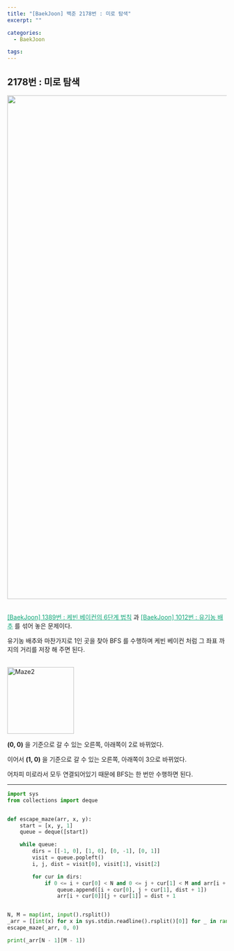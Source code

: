 ```yaml
---
title: "[BaekJoon] 백준 2178번 : 미로 탐색"
excerpt: ""

categories:
  - BaekJoon

tags:
---
```


## 2178번 : 미로 탐색

<center><img width="1155" alt="Maze1" src="https://user-images.githubusercontent.com/54533309/93695055-8e7f9180-fb4d-11ea-8f4f-3ed57f320381.png">
</center>

<br><a href="https://nam-ki-bok.github.io/baekjoon/Baek_Kevin/" style="color:#0FA678">[BaekJoon] 1389번 : 케빈 베이컨의 6단계 법칙</a> 과 <a href="https://nam-ki-bok.github.io/baekjoon/Baek_Cabbage/" style="color:#0FA678">[BaekJoon] 1012번 : 유기농 배추</a> 를 섞어 놓은 문제이다.

유기농 배추와 마찬가지로 1인 곳을 찾아 BFS 를 수행하며 케빈 베이컨 처럼 그 좌표 까지의 거리를 저장 해 주면 된다.

<br>

<img width="153" alt="Maze2" src="https://user-images.githubusercontent.com/54533309/93695101-0483f880-fb4e-11ea-8f84-b2622fba36d7.png">

**(0, 0)** 을 기준으로 갈 수 있는 오른쪽, 아래쪽이 2로 바뀌었다.

이어서 **(1, 0)** 을 기준으로 갈 수 있는 오른쪽, 아래쪽이 3으로 바뀌었다.

어차피 미로라서 모두 연결되어있기 때문에 BFS는 한 번만 수행하면 된다.

---

```python
import sys
from collections import deque


def escape_maze(arr, x, y):
	start = [x, y, 1]
	queue = deque([start])

	while queue:
		dirs = [[-1, 0], [1, 0], [0, -1], [0, 1]]
		visit = queue.popleft()
		i, j, dist = visit[0], visit[1], visit[2]

		for cur in dirs:
			if 0 <= i + cur[0] < N and 0 <= j + cur[1] < M and arr[i + cur[0]][j + cur[1]] == 1:
				queue.append([i + cur[0], j + cur[1], dist + 1])
				arr[i + cur[0]][j + cur[1]] = dist + 1


N, M = map(int, input().rsplit())
_arr = [[int(x) for x in sys.stdin.readline().rsplit()[0]] for _ in range(N)]
escape_maze(_arr, 0, 0)

print(_arr[N - 1][M - 1])
```

<br>
